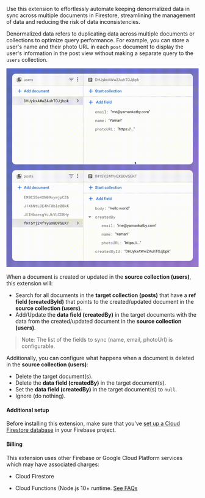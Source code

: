 Use this extension to effortlessly automate keeping denormalized data in sync across multiple documents in Firestore, streamlining the management of data and reducing the risk of data inconsistencies.

Denormalized data refers to duplicating data across multiple documents or collections to optimize query performance. For example, you can store a user's name and their photo URL in each `post` document to display the user's information in the post view without making a separate query to the `users` collection.

![Showcase](showcase.gif)

When a document is created or updated in the **source collection (users)**, this extension will:

- Search for all documents in the **target collection (posts)** that have a **ref field (createdById)** that points to the created/updated document in the **source collection (users)**.
- Add/Update the **data field (createdBy)** in the target documents with the data from the created/updated document in the **source collection (users)**.

> Note: The list of the fields to sync (name, email, photoUrl) is configurable.

Additionally, you can configure what happens when a document is deleted in the **source collection (users)**:

- Delete the target document(s).
- Delete the **data field (createdBy)** in the target document(s).
- Set the **data field (createdBy)** in the target document(s) to `null`.
- Ignore (do nothing).

#### Additional setup

Before installing this extension, make sure that you've [set up a Cloud Firestore database](https://firebase.google.com/docs/firestore/quickstart) in your Firebase project.

#### Billing

This extension uses other Firebase or Google Cloud Platform services which may have associated charges:

- Cloud Firestore

- Cloud Functions (Node.js 10+ runtime. [See FAQs](https://firebase.google.com/support/faq#extensions-pricing)
